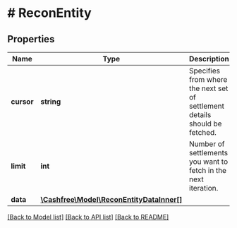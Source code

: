# # ReconEntity

## Properties

Name | Type | Description | Notes
------------ | ------------- | ------------- | -------------
**cursor** | **string** | Specifies from where the next set of settlement details should be fetched. | [optional]
**limit** | **int** | Number of settlements you want to fetch in the next iteration. | [optional]
**data** | [**\Cashfree\Model\ReconEntityDataInner[]**](ReconEntityDataInner.md) |  | [optional]

[[Back to Model list]](../../README.md#models) [[Back to API list]](../../README.md#endpoints) [[Back to README]](../../README.md)
